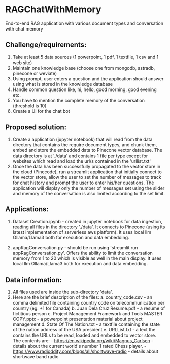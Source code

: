 # RAGChatWithMemory
End-to-end RAG application with various document types and conversation with chat memory

## Challenge/requirements:
1. Take at least 5 data sources (1 powerpoint, 1 pdf, 1 textfile, 1 csv and 1 web site)
2. Maintain one knowledge base (choose one from mongodb, astradb, pinecone or weviate)
3. Using prompt, user enters a question and the application should answer using what is stored in the knowledge database
4. Handle common question like, hi, hello, good morning, good evening etc.
5. You have to mention the complete memory of the conversation (threshold is 10)
6. Create a UI for the chat bot

## Proposed solution:
1. Create a application (jupyter notebook) that will read from the data directory that contains the require document types, and chunk them, embed and store the embedded data to Pinecone vector database.  The data directory is at './data' and contains 1 file per type except for websites which read and load the url/s contained in the 'urllist.txt'
2. Once the data has been successfully propagated to the vector store in the cloud (Pinecode), run a streamlit application that initially connect to the vector store, allow the user to set the number of messages to track for chat history and prompt the user to enter his/her questions.  The application will display only the number of messages set using the slider and memory of the conversation is also limited according to the set limit.

## Applications:
1. Dataset Creation.ipynb - created in jupyter notebook for data ingestion, reading all files in the directory './data'.  It connects to Pinecone (using its latest implementation of serverless aws platform).  It uses local llm Ollama/Llama3 both for execution and data embedding.

2. appRagConversation.py - should be run using 'streamlit run appRagConversation.py'.  Offers the ability to limit the conversation memory from 1 to 20 which is visible as well in the main display.  It uses local llm Ollama/Llama3 both for execution and data embedding.

## Data information: 
1. All files used are inside the sub-directory 'data'.
2. Here are the brief description of the files:
	a. country_code.csv - an comma delimited file containing country code on telecommunication per country (eg. +1 for Canada)
	b. Juan Dela Cruz Resume.pdf - a resume of fictitious person
	c. Project Management Framework and Tools MASTER COPY.pptx - a powerpoint presentation material about project management
	d. State Of The Nation.txt - a textfile containing the state of the nation address of the USA president
	e. URLList.txt - a text the contains the URLs to be read, loaded and embedded to vector store. The contents are:
		- https://en.wikipedia.org/wiki/Magnus_Carlsen - details about the current world's number 1 rated Chess player. 
		- https://www.radioddity.com/blogs/all/shortwave-radio - details about shortwave band radio


